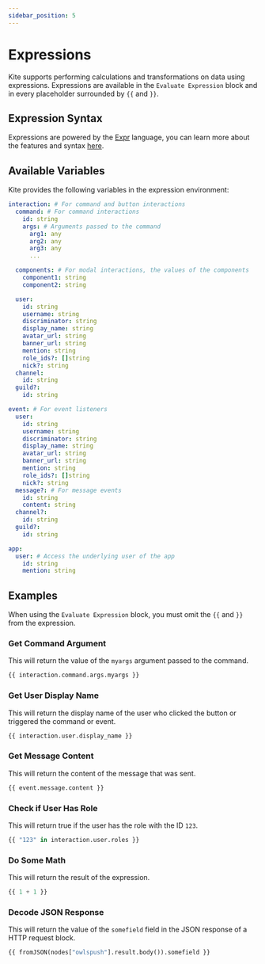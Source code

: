 ```yaml
---
sidebar_position: 5
---
```


# Expressions

Kite supports performing calculations and transformations on data using expressions. Expressions are available in the `Evaluate Expression` block and in every placeholder surrounded by `{{` and `}}`.

## Expression Syntax

Expressions are powered by the [Expr](https://expr-lang.org) language, you can learn more about the features and syntax [here](https://expr-lang.org/docs/language-definition).

## Available Variables

Kite provides the following variables in the expression environment:

```yaml
interaction: # For command and button interactions
  command: # For command interactions
    id: string
    args: # Arguments passed to the command
      arg1: any
      arg2: any
      arg3: any
      ...

  components: # For modal interactions, the values of the components
    component1: string
    component2: string

  user:
    id: string
    username: string
    discriminator: string
    display_name: string
    avatar_url: string
    banner_url: string
    mention: string
    role_ids?: []string
    nick?: string
  channel:
    id: string
  guild?:
    id: string

event: # For event listeners
  user:
    id: string
    username: string
    discriminator: string
    display_name: string
    avatar_url: string
    banner_url: string
    mention: string
    role_ids?: []string
    nick?: string
  message?: # For message events
    id: string
    content: string
  channel?:
    id: string
  guild?:
    id: string

app:
  user: # Access the underlying user of the app
    id: string
    mention: string
```

## Examples

When using the `Evaluate Expression` block, you must omit the `{{` and `}}` from the expression.

### Get Command Argument

This will return the value of the `myargs` argument passed to the command.

```python
{{ interaction.command.args.myargs }}
```

### Get User Display Name

This will return the display name of the user who clicked the button or triggered the command or event.

```python
{{ interaction.user.display_name }}
```

### Get Message Content

This will return the content of the message that was sent.

```python
{{ event.message.content }}
```

### Check if User Has Role

This will return true if the user has the role with the ID `123`.

```python
{{ "123" in interaction.user.roles }}
```

### Do Some Math

This will return the result of the expression.

```python
{{ 1 + 1 }}
```

### Decode JSON Response

This will return the value of the `somefield` field in the JSON response of a HTTP request block.

```python
{{ fromJSON(nodes["owlspush"].result.body()).somefield }}
```

